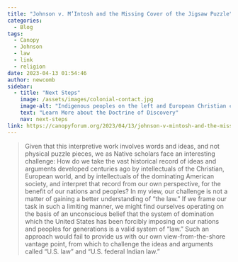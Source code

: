 ```yaml
---
title: "Johnson v. M’Intosh and the Missing Cover of the Jigsaw Puzzle"
categories:
  - Blog
tags:
  - Canopy
  - Johnson
  - law
  - link
  - religion
date: 2023-04-13 01:54:46
author: newcomb
sidebar:
  - title: "Next Steps"
    image: /assets/images/colonial-contact.jpg
    image-alt: "Indigenous peoples on the left and European Christian colonizers on the right planting a cross. In the middle is Mother Earth."
    text: "Learn More about the Doctrine of Discovery"
    nav: next-steps 
link: https://canopyforum.org/2023/04/13/johnson-v-mintosh-and-the-missing-cover-of-the-jigsaw-puzzle/
---
```

> Given that this interpretive work involves words and ideas, and not physical puzzle pieces, we as Native scholars face an interesting challenge: How do we take the vast historical record of ideas and arguments developed centuries ago by intellectuals of the Christian, European world, and by intellectuals of the dominating American society, and interpret that record from our own perspective, for the benefit of our nations and peoples? In my view, our challenge is not a matter of gaining a better understanding of “the law.” If we frame our task in such a limiting manner, we might find ourselves operating on the basis of an unconscious belief that the system of domination which the United States has been forcibly imposing on our nations and peoples for generations is a valid system of “law.” Such an approach would fail to provide us with our own view-from-the-shore vantage point, from which to challenge the ideas and arguments called “U.S. law” and “U.S. federal Indian law.” 